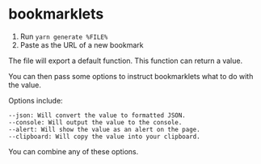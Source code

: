 # bookmarklets

1. Run `yarn generate %FILE%`
2. Paste as the URL of a new bookmark

The file will export a default function. This function can return a value.

You can then pass some options to instruct bookmarklets what to do with the value.

Options include:
```
--json: Will convert the value to formatted JSON.
--console: Will output the value to the console.
--alert: Will show the value as an alert on the page.
--clipboard: Will copy the value into your clipboard.
```

You can combine any of these options.